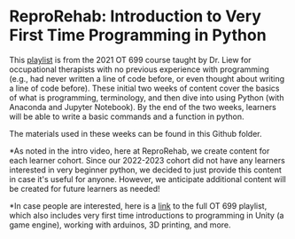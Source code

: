 # ReproRehab: Introduction to Very First Time Programming in Python

This [playlist](https://youtube.com/playlist?list=PLV4PTzGI0GjUw5yoPbsvjMKKSZtCc2FNa) is from the 2021 OT 699 course taught by Dr. Liew for occupational therapists with no previous experience with programming (e.g., had never written a line of code before, or even thought about writing a line of code before). These initial two weeks of content cover the basics of what is programming, terminology, and then dive into using Python (with Anaconda and Jupyter Notebook). By the end of the two weeks, learners will be able to write a basic commands and a function in python. 

The materials used in these weeks can be found in this Github folder.

*As noted in the intro video, here at ReproRehab, we create content for each learner cohort. Since our 2022-2023 cohort did not have any learners interested in very beginner python, we decided to just provide this content in case it's useful for anyone. However, we anticipate additional content will be created for future learners as needed! 

*In case people are interested, here is a [link](https://youtube.com/playlist?list=PLJSDUL80OPJ9viDc__qqBLgTzASdALcQO) to the full OT 699 playlist, which also includes very first time introductions to programming in Unity (a game engine), working with arduinos, 3D printing, and more. 



